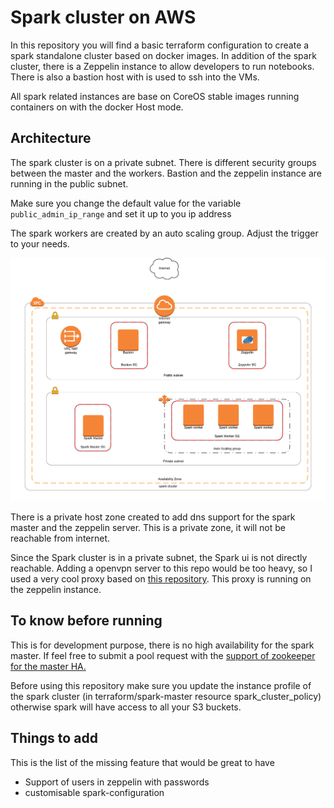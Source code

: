 # Spark cluster on AWS
In this repository you will find a basic terraform configuration to create a spark standalone cluster based on docker images.
In addition of the spark cluster, there is a Zeppelin instance to allow developers to run notebooks.
There is also a bastion host with is used to ssh into the VMs.

All spark related instances are base on CoreOS stable images running containers on with the docker Host mode.

## Architecture
The spark cluster is on a private subnet. There is different security groups between the master and the workers.
Bastion and the zeppelin instance are running in the public subnet.

Make sure you change the default value for the variable `public_admin_ip_range` and set it up to you ip address

The spark workers are created by an auto scaling group. Adjust the trigger to your needs.

![Cluster schemas](https://github.com/markthebault/spark-cluster-aws/raw/master/spark-cluster.png)

There is a private host zone created to add dns support for the spark master and the zeppelin server. This is a private zone, it will not be reachable from internet.

Since the Spark cluster is in a private subnet, the Spark ui is not directly reachable. Adding a openvpn server to this repo would be too heavy, so I used a very cool proxy based on [this repository](https://github.com/aseigneurin/spark-ui-proxy). This proxy is running on the zeppelin instance.

## To know before running
This is for development purpose, there is no high availability for the spark master. If feel free to submit a pool request with the [support of zookeeper for the master HA.](https://spark.apache.org/docs/latest/spark-standalone.html#high-availability)

Before using this repository make sure you update the instance profile of the spark cluster (in terraform/spark-master resource spark_cluster_policy) otherwise spark will have access to all your S3 buckets.

## Things to add
This is the list of the missing feature that would be great to have
- Support of users in zeppelin with passwords
- customisable spark-configuration
